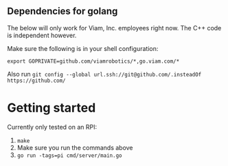 
## Dependencies for golang

The below will only work for Viam, Inc. employees right now. The C++ code is independent however.

Make sure the following is in your shell configuration:
```
export GOPRIVATE=github.com/viamrobotics/*,go.viam.com/*
```

Also run `git config --global url.ssh://git@github.com/.insteadOf https://github.com/`

# Getting started

Currently only tested on an RPI:
1. `make`
2. Make sure you run the commands above
3. `go run -tags=pi cmd/server/main.go `